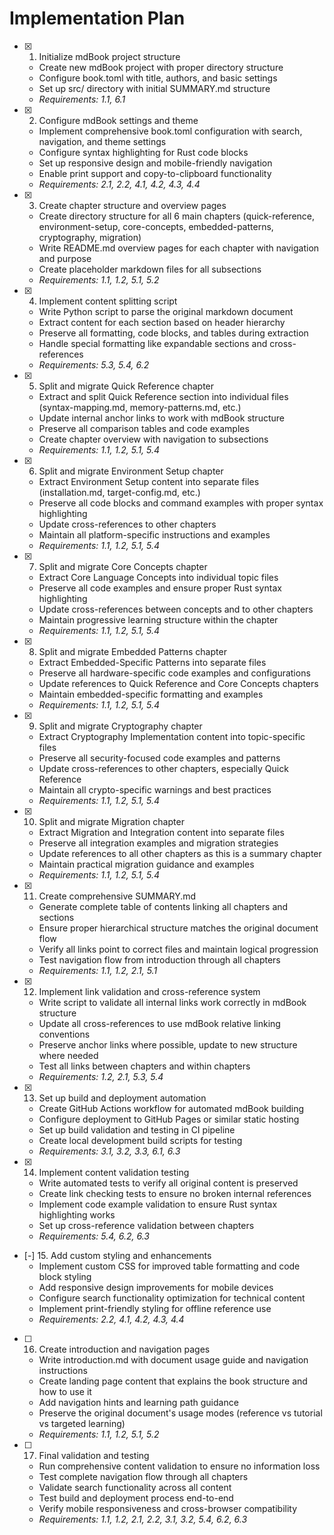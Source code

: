 # Implementation Plan

- [x] 1. Initialize mdBook project structure
  - Create new mdBook project with proper directory structure
  - Configure book.toml with title, authors, and basic settings
  - Set up src/ directory with initial SUMMARY.md structure
  - _Requirements: 1.1, 6.1_

- [x] 2. Configure mdBook settings and theme
  - Implement comprehensive book.toml configuration with search, navigation, and theme settings
  - Configure syntax highlighting for Rust code blocks
  - Set up responsive design and mobile-friendly navigation
  - Enable print support and copy-to-clipboard functionality
  - _Requirements: 2.1, 2.2, 4.1, 4.2, 4.3, 4.4_

- [x] 3. Create chapter structure and overview pages
  - Create directory structure for all 6 main chapters (quick-reference, environment-setup, core-concepts, embedded-patterns, cryptography, migration)
  - Write README.md overview pages for each chapter with navigation and purpose
  - Create placeholder markdown files for all subsections
  - _Requirements: 1.1, 1.2, 5.1, 5.2_

- [x] 4. Implement content splitting script
  - Write Python script to parse the original markdown document
  - Extract content for each section based on header hierarchy
  - Preserve all formatting, code blocks, and tables during extraction
  - Handle special formatting like expandable sections and cross-references
  - _Requirements: 5.3, 5.4, 6.2_

- [x] 5. Split and migrate Quick Reference chapter
  - Extract and split Quick Reference section into individual files (syntax-mapping.md, memory-patterns.md, etc.)
  - Update internal anchor links to work with mdBook structure
  - Preserve all comparison tables and code examples
  - Create chapter overview with navigation to subsections
  - _Requirements: 1.1, 1.2, 5.1, 5.4_

- [x] 6. Split and migrate Environment Setup chapter
  - Extract Environment Setup content into separate files (installation.md, target-config.md, etc.)
  - Preserve all code blocks and command examples with proper syntax highlighting
  - Update cross-references to other chapters
  - Maintain all platform-specific instructions and examples
  - _Requirements: 1.1, 1.2, 5.1, 5.4_

- [x] 7. Split and migrate Core Concepts chapter
  - Extract Core Language Concepts into individual topic files
  - Preserve all code examples and ensure proper Rust syntax highlighting
  - Update cross-references between concepts and to other chapters
  - Maintain progressive learning structure within the chapter
  - _Requirements: 1.1, 1.2, 5.1, 5.4_

- [x] 8. Split and migrate Embedded Patterns chapter
  - Extract Embedded-Specific Patterns into separate files
  - Preserve all hardware-specific code examples and configurations
  - Update references to Quick Reference and Core Concepts chapters
  - Maintain embedded-specific formatting and examples
  - _Requirements: 1.1, 1.2, 5.1, 5.4_

- [x] 9. Split and migrate Cryptography chapter
  - Extract Cryptography Implementation content into topic-specific files
  - Preserve all security-focused code examples and patterns
  - Update cross-references to other chapters, especially Quick Reference
  - Maintain all crypto-specific warnings and best practices
  - _Requirements: 1.1, 1.2, 5.1, 5.4_

- [x] 10. Split and migrate Migration chapter
  - Extract Migration and Integration content into separate files
  - Preserve all integration examples and migration strategies
  - Update references to all other chapters as this is a summary chapter
  - Maintain practical migration guidance and examples
  - _Requirements: 1.1, 1.2, 5.1, 5.4_

- [x] 11. Create comprehensive SUMMARY.md
  - Generate complete table of contents linking all chapters and sections
  - Ensure proper hierarchical structure matches the original document flow
  - Verify all links point to correct files and maintain logical progression
  - Test navigation flow from introduction through all chapters
  - _Requirements: 1.1, 1.2, 2.1, 5.1_

- [x] 12. Implement link validation and cross-reference system
  - Write script to validate all internal links work correctly in mdBook structure
  - Update all cross-references to use mdBook relative linking conventions
  - Preserve anchor links where possible, update to new structure where needed
  - Test all links between chapters and within chapters
  - _Requirements: 1.2, 2.1, 5.3, 5.4_

- [x] 13. Set up build and deployment automation
  - Create GitHub Actions workflow for automated mdBook building
  - Configure deployment to GitHub Pages or similar static hosting
  - Set up build validation and testing in CI pipeline
  - Create local development build scripts for testing
  - _Requirements: 3.1, 3.2, 3.3, 6.1, 6.3_

- [x] 14. Implement content validation testing
  - Write automated tests to verify all original content is preserved
  - Create link checking tests to ensure no broken internal references
  - Implement code example validation to ensure Rust syntax highlighting works
  - Set up cross-reference validation between chapters
  - _Requirements: 5.4, 6.2, 6.3_

- [-] 15. Add custom styling and enhancements
  - Implement custom CSS for improved table formatting and code block styling
  - Add responsive design improvements for mobile devices
  - Configure search functionality optimization for technical content
  - Implement print-friendly styling for offline reference use
  - _Requirements: 2.2, 4.1, 4.2, 4.3, 4.4_

- [ ] 16. Create introduction and navigation pages
  - Write introduction.md with document usage guide and navigation instructions
  - Create landing page content that explains the book structure and how to use it
  - Add navigation hints and learning path guidance
  - Preserve the original document's usage modes (reference vs tutorial vs targeted learning)
  - _Requirements: 1.1, 1.2, 5.1, 5.2_

- [ ] 17. Final validation and testing
  - Run comprehensive content validation to ensure no information loss
  - Test complete navigation flow through all chapters
  - Validate search functionality across all content
  - Test build and deployment process end-to-end
  - Verify mobile responsiveness and cross-browser compatibility
  - _Requirements: 1.1, 1.2, 2.1, 2.2, 3.1, 3.2, 5.4, 6.2, 6.3_